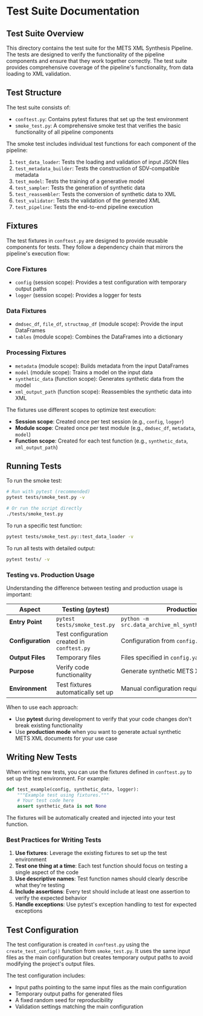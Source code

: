 # Test Suite Documentation

## Test Suite Overview

This directory contains the test suite for the METS XML Synthesis Pipeline. The tests are designed to verify the functionality of the pipeline components and ensure that they work together correctly. The test suite provides comprehensive coverage of the pipeline's functionality, from data loading to XML validation.

## Test Structure

The test suite consists of:

- `conftest.py`: Contains pytest fixtures that set up the test environment
- `smoke_test.py`: A comprehensive smoke test that verifies the basic functionality of all pipeline components

The smoke test includes individual test functions for each component of the pipeline:

1. `test_data_loader`: Tests the loading and validation of input JSON files
2. `test_metadata_builder`: Tests the construction of SDV-compatible metadata
3. `test_model`: Tests the training of a generative model
4. `test_sampler`: Tests the generation of synthetic data
5. `test_reassembler`: Tests the conversion of synthetic data to XML
6. `test_validator`: Tests the validation of the generated XML
7. `test_pipeline`: Tests the end-to-end pipeline execution

## Fixtures

The test fixtures in `conftest.py` are designed to provide reusable components for tests. They follow a dependency chain that mirrors the pipeline's execution flow:

### Core Fixtures

- `config` (session scope): Provides a test configuration with temporary output paths
- `logger` (session scope): Provides a logger for tests

### Data Fixtures

- `dmdsec_df`, `file_df`, `structmap_df` (module scope): Provide the input DataFrames
- `tables` (module scope): Combines the DataFrames into a dictionary

### Processing Fixtures

- `metadata` (module scope): Builds metadata from the input DataFrames
- `model` (module scope): Trains a model on the input data
- `synthetic_data` (function scope): Generates synthetic data from the model
- `xml_output_path` (function scope): Reassembles the synthetic data into XML

The fixtures use different scopes to optimize test execution:

- **Session scope**: Created once per test session (e.g., `config`, `logger`)
- **Module scope**: Created once per test module (e.g., `dmdsec_df`, `metadata`, `model`)
- **Function scope**: Created for each test function (e.g., `synthetic_data`, `xml_output_path`)

## Running Tests

To run the smoke test:

```bash
# Run with pytest (recommended)
pytest tests/smoke_test.py -v

# Or run the script directly
./tests/smoke_test.py
```

To run a specific test function:

```bash
pytest tests/smoke_test.py::test_data_loader -v
```

To run all tests with detailed output:

```bash
pytest tests/ -v
```

### Testing vs. Production Usage

Understanding the difference between testing and production usage is important:

| Aspect | Testing (pytest) | Production |
|--------|-----------------|------------|
| **Entry Point** | `pytest tests/smoke_test.py` | `python -m src.data_archive_ml_synthesizer.pipeline` |
| **Configuration** | Test configuration created in `conftest.py` | Configuration from `config.yaml` |
| **Output Files** | Temporary files | Files specified in `config.yaml` |
| **Purpose** | Verify code functionality | Generate synthetic METS XML |
| **Environment** | Test fixtures automatically set up | Manual configuration required |

When to use each approach:
- Use **pytest** during development to verify that your code changes don't break existing functionality
- Use **production mode** when you want to generate actual synthetic METS XML documents for your use case

## Writing New Tests

When writing new tests, you can use the fixtures defined in `conftest.py` to set up the test environment. For example:

```python
def test_example(config, synthetic_data, logger):
    """Example test using fixtures."""
    # Your test code here
    assert synthetic_data is not None
```

The fixtures will be automatically created and injected into your test function.

### Best Practices for Writing Tests

1. **Use fixtures**: Leverage the existing fixtures to set up the test environment
2. **Test one thing at a time**: Each test function should focus on testing a single aspect of the code
3. **Use descriptive names**: Test function names should clearly describe what they're testing
4. **Include assertions**: Every test should include at least one assertion to verify the expected behavior
5. **Handle exceptions**: Use pytest's exception handling to test for expected exceptions

## Test Configuration

The test configuration is created in `conftest.py` using the `create_test_config()` function from `smoke_test.py`. It uses the same input files as the main configuration but creates temporary output paths to avoid modifying the project's output files.

The test configuration includes:
- Input paths pointing to the same input files as the main configuration
- Temporary output paths for generated files
- A fixed random seed for reproducibility
- Validation settings matching the main configuration
